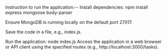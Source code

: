 Instruction to  run the application:--
Install dependencies:
npm install express mongoose body-parser

Ensure MongoDB is running locally on the default port 27017.

Save the code in a file, e.g., index.js.

Run the application:
node index.js
Access the application in a web browser or API client using the specified routes (e.g., http://localhost:3000/tasks).
 
